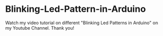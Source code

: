 # Blinking-Led-Pattern-in-Arduino
Watch my video tutorial on different "Blinking Led Patterns in Arduino" on my Youtube Channel. Thank you!
